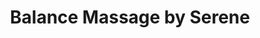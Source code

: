 ---
title: "Balance Massage by Serene"
url: /grand-junction/balance-massage-by-serene/
shop: massage
---